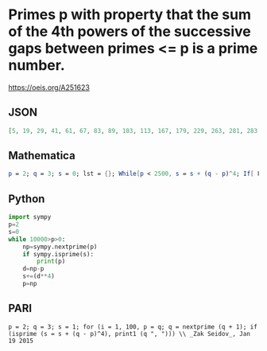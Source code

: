 # Primes p with property that the sum of the 4th powers of the successive gaps between primes <\= p is a prime number\.
https://oeis.org/A251623
## JSON
```JSON
[5, 19, 29, 41, 61, 67, 83, 89, 103, 113, 167, 179, 229, 263, 281, 283, 307, 317, 359, 461, 467, 509, 563, 571, 613, 739, 743, 761, 1019, 1031, 1051, 1093, 1229, 1291, 1297, 1319, 1409, 1447, 1609, 1621, 1667, 1747, 1801, 1877, 1979, 2113, 2137, 2161]
```
## Mathematica
```Mathematica
p = 2; q = 3; s = 0; lst = {}; While[p < 2500, s = s + (q - p)^4; If[ PrimeQ@ s, AppendTo[lst, q]]; p = q; q = NextPrime@ q]; lst (* _Robert G. Wilson v_, Dec 19 2014 *)
```
## Python
```Python
import sympy
p=2
s=0
while 10000>p>0:
    np=sympy.nextprime(p)
    if sympy.isprime(s):
        print(p)
    d=np-p
    s+=(d**4)
    p=np
```
## PARI
```PARI
p = 2; q = 3; s = 1; for (i = 1, 100, p = q; q = nextprime (q + 1); if (isprime (s = s + (q - p)^4), print1 (q ", "))) \\ _Zak Seidov_, Jan 19 2015
```
